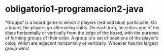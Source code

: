 # obligatorio1-programacion2-java
"Groups" is a board game in which 2 players (red and blue) participate. On a board, the players go alternating shifts. On each turn, he enters one of his discs horizontally or vertically from the edge of the board, with the purpose of forming groups of their color. A group is a set of positions of the player's color, which are adjacent horizontally or vertically. Whoever has the largest group wins!
